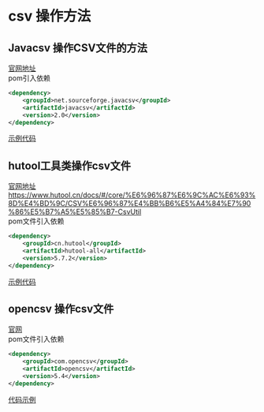 # csv 操作方法
## Javacsv 操作CSV文件的方法
[官网地址](http://javacsv.sourceforge.net/)  
pom引入依赖  
```xml
<dependency>
    <groupId>net.sourceforge.javacsv</groupId>
    <artifactId>javacsv</artifactId>
    <version>2.0</version>
</dependency>
```
[示例代码](src/main/java/org/xpp/net/sourceforge/javacsv/CsvKit.java)
## hutool工具类操作csv文件
[官网地址]()https://www.hutool.cn/docs/#/core/%E6%96%87%E6%9C%AC%E6%93%8D%E4%BD%9C/CSV%E6%96%87%E4%BB%B6%E5%A4%84%E7%90%86%E5%B7%A5%E5%85%B7-CsvUtil  
pom文件引入依赖   
```xml
<dependency>
    <groupId>cn.hutool</groupId>
    <artifactId>hutool-all</artifactId>
    <version>5.7.2</version>
</dependency>
```  
[示例代码](src/main/java/org/xpp/cn/hutool/csv/HutoolCsvKit.java)
## opencsv 操作csv文件  
[官网](http://opencsv.sourceforge.net/)  
pom文件引入依赖
```xml
<dependency>
    <groupId>com.opencsv</groupId>
    <artifactId>opencsv</artifactId>
    <version>5.4</version>
</dependency>
```
[代码示例](src/main/java/org/xpp/com/opencsv/OpencsvKit.java)